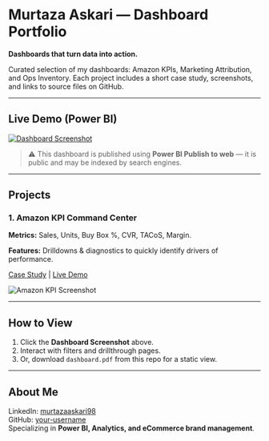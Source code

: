 # Murtaza Askari — Dashboard Portfolio

**Dashboards that turn data into action.**

Curated selection of my dashboards: Amazon KPIs, Marketing Attribution, and Ops Inventory. Each project includes a short case study, screenshots, and links to source files on GitHub.

---

## Live Demo (Power BI)
[![Dashboard Screenshot](https://i.ibb.co/RThCqBQq/your-image.png)](https://app.powerbi.com/view?r=eyJrIjoiZjliMGE0NWMtYjMzMi00OTNmLWIwNzYtNGQ3ZWQ2M2YyMWRkIiwidCI6ImZlZTNiOTE2LTAxYzEtNDk4Ny1hNjQ2LWUxOTM0MzJiOWVhYSIsImMiOjl9&pageName=91a4f559eaa1911813a8)

> ⚠️ This dashboard is published using **Power BI Publish to web** — it is public and may be indexed by search engines.

---

## Projects

### 1. Amazon KPI Command Center
**Metrics:** Sales, Units, Buy Box %, CVR, TACoS, Margin.

**Features:** Drilldowns & diagnostics to quickly identify drivers of performance.

[Case Study](https://github.com/your-username/dashboard-portfolio/tree/main/projects/01-amazon-kpis) | [Live Demo](https://app.powerbi.com/view?r=eyJrIjoiZjliMGE0NWMtYjMzMi00OTNmLWIwNzYtNGQ3ZWQ2M2YyMWRkIiwidCI6ImZlZTNiOTE2LTAxYzEtNDk4Ny1hNjQ2LWUxOTM0MzJiOWVhYSIsImMiOjl9&pageName=91a4f559eaa1911813a8)

![Amazon KPI Screenshot](projects/01-amazon-kpis/screenshots/page1.png)

---

## How to View
1. Click the **Dashboard Screenshot** above.
2. Interact with filters and drillthrough pages.
3. Or, download `dashboard.pdf` from this repo for a static view.

---

## About Me
LinkedIn: [murtazaaskari98](https://www.linkedin.com/in/murtazaaskari98)  
GitHub: [your-username](https://github.com/your-username)  
Specializing in **Power BI, Analytics, and eCommerce brand management**.
